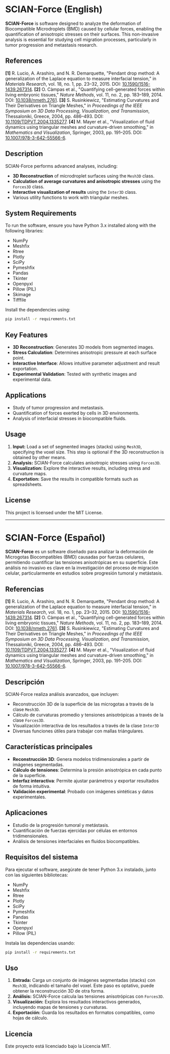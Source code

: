 # SCIAN-Force (English)

**SCIAN-Force** is software designed to analyze the deformation of Biocompatible Microdroplets (BMD) caused by cellular forces, enabling the quantification of anisotropic stresses on their surfaces. This non-invasive analysis is essential for studying cell migration processes, particularly in tumor progression and metastasis research.

## References

**[1]** R. Lucio, A. Arashiro, and N. R. Demarquette, "Pendant drop method: A generalization of the Laplace equation to measure interfacial tension," in *Materials Research*, vol. 18, no. 1, pp. 23–32, 2015. DOI: [10.1590/1516-1439.267314](https://doi.org/10.1590/1516-1439.267314).
**[2]** O. Càmpas et al., "Quantifying cell-generated forces within living embryonic tissues," *Nature Methods*, vol. 11, no. 2, pp. 183–189, 2014. DOI: [10.1038/nmeth.2761](https://doi.org/10.1038/nmeth.2761).
**[3]** S. Rusinkiewicz, "Estimating Curvatures and Their Derivatives on Triangle Meshes," in *Proceedings of the IEEE Symposium on 3D Data Processing, Visualization, and Transmission*, Thessaloniki, Greece, 2004, pp. 486–493. DOI: [10.1109/TDPVT.2004.1335277](https://doi.org/10.1109/TDPVT.2004.1335277).
**[4]** M. Mayer et al., "Visualization of fluid dynamics using triangular meshes and curvature-driven smoothing," in *Mathematics and Visualization*, Springer, 2003, pp. 191–205. DOI: [10.1007/978-3-642-55566-6](https://doi.org/10.1007/978-3-642-55566-6).
   
## Description

SCIAN-Force performs advanced analyses, including:
- **3D Reconstruction** of microdroplet surfaces using the `Mesh3D` class.
- **Calculation of average curvatures and anisotropic stresses** using the `Forces3D` class.
- **Interactive visualization of results** using the `Inter3D` class.
- Various utility functions to work with triangular meshes.

## System Requirements

To run the software, ensure you have Python 3.x installed along with the following libraries:

- NumPy
- Meshfix
- Rtree
- Plotly
- SciPy
- Pymeshfix
- Pandas
- Tkinter
- Openpyxl
- Pillow (PIL)
- Skimage
- Tifffile

Install the dependencies using:
```bash
pip install -r requirements.txt
```

## Key Features

- **3D Reconstruction**: Generates 3D models from segmented images.
- **Stress Calculation**: Determines anisotropic pressure at each surface point.
- **Interactive Interface**: Allows intuitive parameter adjustment and result exportation.
- **Experimental Validation**: Tested with synthetic images and experimental data.

## Applications

- Study of tumor progression and metastasis.
- Quantification of forces exerted by cells in 3D environments.
- Analysis of interfacial stresses in biocompatible fluids.

## Usage

1. **Input:** Load a set of segmented images (stacks) using `Mesh3D`, specifying the voxel size. This step is optional if the 3D reconstruction is obtained by other means.
2. **Analysis:** SCIAN-Force calculates anisotropic stresses using `Forces3D`.
3. **Visualization:** Explore the interactive results, including stress and curvature maps.
4. **Exportation:** Save the results in compatible formats such as spreadsheets.

## License

This project is licensed under the MIT License.

---

# SCIAN-Force (Español)

**SCIAN-Force** es un software diseñado para analizar la deformación de Microgotas Biocompatibles (BMD) causadas por fuerzas celulares, permitiendo cuantificar las tensiones anisotrópicas en su superficie. Este análisis no invasivo es clave en la investigación del proceso de migración celular, particularmente en estudios sobre progresión tumoral y metástasis.

## Referencias

**[1]** R. Lucio, A. Arashiro, and N. R. Demarquette, "Pendant drop method: A generalization of the Laplace equation to measure interfacial tension," in *Materials Research*, vol. 18, no. 1, pp. 23–32, 2015. DOI: [10.1590/1516-1439.267314](https://doi.org/10.1590/1516-1439.267314).
**[2]** O. Càmpas et al., "Quantifying cell-generated forces within living embryonic tissues," *Nature Methods*, vol. 11, no. 2, pp. 183–189, 2014. DOI: [10.1038/nmeth.2761](https://doi.org/10.1038/nmeth.2761).
**[3]** S. Rusinkiewicz, "Estimating Curvatures and Their Derivatives on Triangle Meshes," in *Proceedings of the IEEE Symposium on 3D Data Processing, Visualization, and Transmission*, Thessaloniki, Greece, 2004, pp. 486–493. DOI: [10.1109/TDPVT.2004.1335277](https://doi.org/10.1109/TDPVT.2004.1335277).
**[4]** M. Mayer et al., "Visualization of fluid dynamics using triangular meshes and curvature-driven smoothing," in *Mathematics and Visualization*, Springer, 2003, pp. 191–205. DOI: [10.1007/978-3-642-55566-6](https://doi.org/10.1007/978-3-642-55566-6).
   
## Descripción

SCIAN-Force realiza análisis avanzados, que incluyen:
- Reconstrucción 3D de la superficie de las microgotas a través de la clase `Mesh3D`.
- Cálculo de curvaturas promedio y tensiones anisotrópicas a través de la clase `Forces3D`.
- Visualización interactiva de los resultados a través de la clase `Inter3D`
- Diversas funciones útiles para trabajar con mallas triángulares.

## Características principales

- **Reconstrucción 3D**: Genera modelos tridimensionales a partir de imágenes segmentadas.
- **Cálculo de tensiones**: Determina la presión anisotrópica en cada punto de la superficie.
- **Interfaz interactiva**: Permite ajustar parámetros y exportar resultados de forma intuitiva.
- **Validación experimental**: Probado con imágenes sintéticas y datos experimentales.

## Aplicaciones

- Estudio de la progresión tumoral y metástasis.
- Cuantificación de fuerzas ejercidas por células en entornos tridimensionales.
- Análisis de tensiones interfaciales en fluidos biocompatibles.

## Requisitos del sistema

Para ejecutar el software, asegúrate de tener Python 3.x instalado, junto con las siguientes bibliotecas:

- NumPy
- Meshfix
- Rtree
- Plotly
- SciPy
- Pymeshfix
- Pandas
- Tkinter
- Openpyxl
- Pillow (PIL)

Instala las dependencias usando:
```bash
pip install -r requirements.txt
```

## Uso
1. **Entrada:** Carga un conjunto de imágenes segmentadas (stacks) con `Mesh3D`, indicando el tamaño del voxel. Este paso es optativo, puede obtener la reconstrucción 3D de otra forma.
2. **Análisis:** SCIAN-Force calcula las tensiones anisotrópicas con `Forces3D`.
3. **Visualización:** Explora los resultados interactivos generados, incluyendo mapas de tensiones y curvaturas.
4. **Exportación:** Guarda los resultados en formatos compatibles, como hojas de cálculo.

## Licencia
Este proyecto está licenciado bajo la Licencia MIT.
